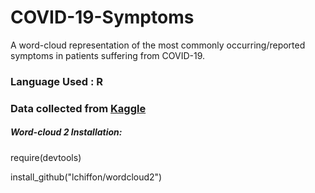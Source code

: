 # COVID-19-Symptoms
A word-cloud representation of the most commonly occurring/reported symptoms in patients suffering from COVID-19.

### Language Used : R

### Data collected from [Kaggle](https://www.kaggle.com/datasets)

##### Word-cloud 2 Installation:

require(devtools) 

install_github("lchiffon/wordcloud2")
